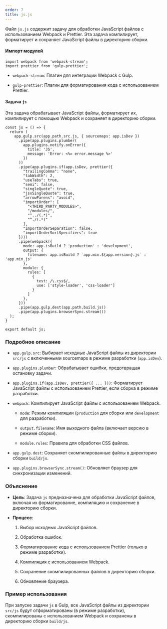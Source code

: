 ```yaml
---
order: 7
title: js.js
---
```


Файл `js.js` содержит задачу для обработки JavaScript файлов с использованием Webpack и Prettier. Эта задача компилирует, форматирует и сохраняет JavaScript файлы в директорию сборки.

#### Импорт модулей

```
import webpack from 'webpack-stream';
import prettier from 'gulp-prettier';
```

-  `webpack-stream`: Плагин для интеграции Webpack с Gulp.

-  `gulp-prettier`: Плагин для форматирования кода с использованием Prettier.

#### Задача `js`

Эта задача обрабатывает JavaScript файлы, форматирует их, компилирует с помощью Webpack и сохраняет в директорию сборки.

```
const js = () => {
  return (
    app.gulp.src(app.path.src.js, { sourcemaps: app.isDev })
      .pipe(app.plugins.plumber(
        app.plugins.notify.onError({
          title: 'JS',
          message: 'Error: <%= error.message %>'
        })
      ))
      .pipe(app.plugins.if(app.isDev, prettier({
        "trailingComma": "none",
        "tabWidth": 2,
        "useTabs": true,
        "semi": false,
        "singleQuote": true,
        "jsxSingleQuote": true,
        "arrowParens": "avoid",
        "importOrder": [
          "<THIRD_PARTY_MODULES>",
          "/modules/",
          "^../(.*)",
          "^./(.*)"
        ],
        "importOrderSeparation": false,
        "importOrderSortSpecifiers": true
      })))
      .pipe(webpack({
        mode: app.isBuild ? 'production' : 'development',
        output: {
          filename: app.isBuild ? `app.min.${app.version}.js` : 'app.min.js'
        },
        module: {
          rules: [
            {
              test: /\.css$/,
              use: ['style-loader', 'css-loader']
            }
          ]
        },
      }))
      .pipe(app.gulp.dest(app.path.build.js))
      .pipe(app.plugins.browserSync.stream())
  );
}

export default js;
```

### Подробное описание

-  `app.gulp.src`: Выбирает исходные JavaScript файлы из директории `src/js` с включенными sourcemaps в режиме разработки (`app.isDev`).

-  `app.plugins.plumber`: Обрабатывает ошибки, предотвращая остановку задачи.

-  `app.plugins.if(app.isDev, prettier({ ... }))`: Форматирует JavaScript файлы с использованием Prettier, если сборка в режиме разработки.

-  `webpack`: Компилирует JavaScript файлы с использованием Webpack.

   -  `mode`: Режим компиляции (`production` для сборки или `development` для разработки).

   -  `output.filename`: Имя выходного файла (включает версию в режиме сборки).

   -  `module.rules`: Правила для обработки CSS файлов.

-  `app.gulp.dest`: Сохраняет скомпилированные файлы в директорию сборки `build/js`.

-  `app.plugins.browserSync.stream()`: Обновляет браузер для синхронизации изменений.

### Объяснение

-  **Цель**: Задача `js` предназначена для обработки JavaScript файлов, включая их форматирование, компиляцию и сохранение в директорию сборки.

-  **Процесс**:

   1. Выбор исходных JavaScript файлов.

   2. Обработка ошибок.

   3. Форматирование кода с использованием Prettier (только в режиме разработки).

   4. Компиляция с использованием Webpack.

   5. Сохранение скомпилированных файлов в директорию сборки.

   6. Обновление браузера.

### Пример использования

При запуске задачи `js` в Gulp, все JavaScript файлы из директории `src/js` будут отформатированы (в режиме разработки), скомпилированы с использованием Webpack и сохранены в директорию сборки `build/js`.